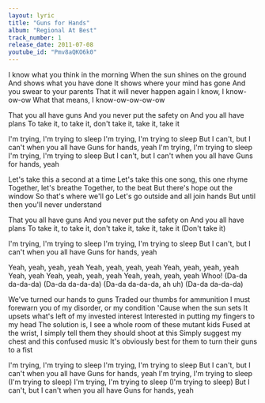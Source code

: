 ```yaml
---
layout: lyric
title: "Guns for Hands"
album: "Regional At Best"
track_number: 1
release_date: 2011-07-08
youtube_id: "Pmv8aQKO6k0"
---
```


I know what you think in the morning
When the sun shines on the ground
And shows what you have done
It shows where your mind has gone
And you swear to your parents
That it will never happen again
I know, I know-ow-ow
What that means, I know-ow-ow-ow-ow

That you all have guns
And you never put the safety on
And you all have plans
To take it, to take it, don't take it, take it, take it

I'm trying, I'm trying to sleep
I'm trying, I'm trying to sleep
But I can't, but I can't when you all have
Guns for hands, yeah
I'm trying, I'm trying to sleep
I'm trying, I'm trying to sleep
But I can't, but I can't when you all have
Guns for hands, yeah

Let's take this a second at a time
Let's take this one song, this one rhyme
Together, let's breathe
Together, to the beat
But there's hope out the window
So that's where we'll go
Let's go outside and all join hands
But until then you'll never understand

That you all have guns
And you never put the safety on
And you all have plans
To take it, to take it, don't take it, take it, take it (Don't take it)

I'm trying, I'm trying to sleep
I'm trying, I'm trying to sleep
But I can't, but I can't when you all have
Guns for hands, yeah

Yeah, yeah, yeah, yeah
Yeah, yeah, yeah, yeah
Yeah, yeah, yeah, yeah
Yeah, yeah
Yeah, yeah, yeah, yeah
Yeah, yeah, yeah, yeah
Whoo!
(Da-da da-da-da)
(Da-da da-da-da)
(Da-da da-da-da, ah uh)
(Da-da da-da-da)

We've turned our hands to guns
Traded our thumbs for ammunition
I must forewarn you of my disorder, or my condition
'Cause when the sun sets
It upsets what's left of my invested interest
Interested in putting my fingers to my head
The solution is, I see a whole room of these mutant kids
Fused at the wrist, I simply tell them they should shoot at this
Simply suggest my chest and this confused music
It's obviously best for them to turn their guns to a fist

I'm trying, I'm trying to sleep
I'm trying, I'm trying to sleep
But I can't, but I can't when you all have
Guns for hands, yeah
I'm trying, I'm trying to sleep (I'm trying to sleep)
I'm trying, I'm trying to sleep (I'm trying to sleep)
But I can't, but I can't when you all have
Guns for hands, yeah
